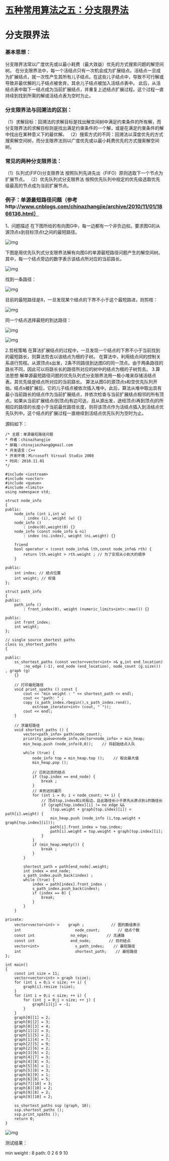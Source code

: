 #                 [    五种常用算法之五：分支限界法    ](https://www.cnblogs.com/fengty90/p/3768843.html)            

# 分支限界法

### 基本思想：

分支限界法常以广度优先或以最小耗费（最大效益）优先的方式搜索问题的解空间树。
在分支限界法中，每一个活结点只有一次机会成为扩展结点。活结点一旦成为扩展结点，就一次性产生其所有儿子结点。在这些儿子结点中，导致不可行解或导致非最优解的儿子结点被舍弃，其余儿子结点被加入活结点表中。
此后，从活结点表中取下一结点成为当前扩展结点，并重复上述结点扩展过程。这个过程一直持续到找到所需的解或活结点表为空时为止。

### 分支限界法与回溯法的区别：

（1）求解目标：回溯法的求解目标是找出解空间树中满足约束条件的所有解，而分支限界法的求解目标则是找出满足约束条件的一个解，或是在满足约束条件的解中找出在某种意义下的最优解。
（2）搜索方式的不同：回溯法以深度优先的方式搜索解空间树，而分支限界法则以广度优先或以最小耗费优先的方式搜索解空间树。 

### 常见的两种分支限界法：

（1）队列式(FIFO)分支限界法
按照队列先进先出（FIFO）原则选取下一个节点为扩展节点。
（2）优先队列式分支限界法
按照优先队列中规定的优先级选取优先级最高的节点成为当前扩展节点。

### 例子：单源最短路径问题（参考http://www.cnblogs.com/chinazhangjie/archive/2010/11/01/1866136.html）

1、问题描述 
在下图所给的有向图G中，每一边都有一个非负边权。要求图G的从源顶点s到目标顶点t之间的最短路径。

![img](https://pic002.cnblogs.com/images/2010/153357/2010110113034430.jpg)

下图是用优先队列式分支限界法解有向图G的单源最短路径问题产生的解空间树。其中，每一个结点旁边的数字表示该结点所对应的当前路长。

![img](https://pic002.cnblogs.com/images/2010/153357/2010110113043137.jpg)

找到一条路径：

![img](https://pic002.cnblogs.com/images/2010/153357/2010110113050558.jpg)

目前的最短路径是8，一旦发现某个结点的下界不小于这个最短路进，则剪枝：

![img](https://pic002.cnblogs.com/images/2010/153357/2010110113062417.jpg)

同一个结点选择最短的到达路径：

![img](https://pic002.cnblogs.com/images/2010/153357/2010110113103589.jpg)

![img](https://pic002.cnblogs.com/images/2010/153357/2010110113112013.jpg)

2.剪枝策略
在算法扩展结点的过程中，一旦发现一个结点的下界不小于当前找到的最短路长，则算法剪去以该结点为根的子树。
在算法中，利用结点间的控制关系进行剪枝。从源顶点s出发，2条不同路径到达图G的同一顶点。由于两条路径的路长不同，因此可以将路长长的路径所对应的树中的结点为根的子树剪去。
3.算法思想
解单源最短路径问题的优先队列式分支限界法用一极小堆来存储活结点表。其优先级是结点所对应的当前路长。
算法从图G的源顶点s和空优先队列开始。结点s被扩展后，它的儿子结点被依次插入堆中。此后，算法从堆中取出具有最小当前路长的结点作为当前扩展结点，并依次检查与当前扩展结点相邻的所有顶点。如果从当前扩展结点i到顶点j有边可达，且从源出发，途经顶点i再到顶点j的所相应的路径的长度小于当前最优路径长度，则将该顶点作为活结点插入到活结点优先队列中。这个结点的扩展过程一直继续到活结点优先队列为空时为止。

源码如下：

```
/* 主题：单源最短路径问题
* 作者：chinazhangjie
* 邮箱：chinajiezhang@gmail.com
* 开发语言：C++
* 开发环境：Mircosoft Virsual Studio 2008
* 时间: 2010.11.01
*/

#include <iostream>
#include <vector>
#include <queue>
#include <limits>
using namespace std;

struct node_info
{
public:
    node_info (int i,int w) 
        : index (i), weight (w) {}
    node_info () 
        : index(0),weight(0) {}
    node_info (const node_info & ni) 
        : index (ni.index), weight (ni.weight) {}

    friend 
    bool operator < (const node_info& lth,const node_info& rth) {
        return lth.weight > rth.weight ; // 为了实现从小到大的顺序
    }

public:
    int index; // 结点位置
    int weight; // 权值
};

struct path_info 
{
public:
    path_info ()
        : front_index(0), weight (numeric_limits<int>::max()) {}

public:
    int front_index;
    int weight;
};

// single source shortest paths
class ss_shortest_paths
{
     
public:
    ss_shortest_paths (const vector<vector<int> >& g,int end_location) 
        :no_edge (-1), end_node (end_location), node_count (g.size()) , graph (g) 
    {}

    // 打印最短路径
    void print_spaths () const {
        cout << "min weight : " << shortest_path << endl;
        cout << "path: " ;
        copy (s_path_index.rbegin(),s_path_index.rend(),
            ostream_iterator<int> (cout, " "));
        cout << endl;
    }

    // 求最短路径
    void shortest_paths () {
        vector<path_info> path(node_count);
        priority_queue<node_info,vector<node_info> > min_heap;
        min_heap.push (node_info(0,0));    // 将起始结点入队

        while (true) {
            node_info top = min_heap.top ();    // 取出最大值
            min_heap.pop ();

            // 已到达目的结点
            if (top.index == end_node) {
                break ;
            }
            // 未到达则遍历
            for (int i = 0; i < node_count; ++ i) {
                // 顶点top.index和i间有边，且此路径长小于原先从原点到i的路径长 
                if (graph[top.index][i] != no_edge && 
                    (top.weight + graph[top.index][i]) < path[i].weight) {
                    min_heap.push (node_info (i,top.weight + graph[top.index][i]));
                    path[i].front_index = top.index;
                    path[i].weight = top.weight + graph[top.index][i];
                }
            }
            if (min_heap.empty()) {
                break ;
            }
        }

        shortest_path = path[end_node].weight;
        int index = end_node;
        s_path_index.push_back(index) ;
        while (true) {
            index = path[index].front_index ;
            s_path_index.push_back(index);
            if (index == 0) {
                break;
            }
        }
    }

private:
    vector<vector<int> >    graph ;            // 图的数组表示
    int                        node_count;        // 结点个数
    const int                no_edge;        // 无通路
    const int                end_node;        // 目的结点
    vector<int>                s_path_index;    // 最短路径
    int                        shortest_path;    // 最短路径
};

int main()
{
    const int size = 11; 
    vector<vector<int> > graph (size);
    for (int i = 0;i < size; ++ i) {
        graph[i].resize (size);
    }
    for (int i = 0;i < size; ++ i) {
        for (int j = 0;j < size; ++ j) {
            graph[i][j] = -1;
        }
    }
    graph[0][1] = 2;
    graph[0][2] = 3;
    graph[0][3] = 4;
    graph[1][2] = 3;
    graph[1][5] = 2;
    graph[1][4] = 7;
    graph[2][5] = 9;
    graph[2][6] = 2;
    graph[3][6] = 2;
    graph[4][7] = 3;
    graph[4][8] = 3;
    graph[5][6] = 1;
    graph[5][8] = 3;
    graph[6][9] = 1;
    graph[6][8] = 5;
    graph[7][10] = 3;
    graph[8][10] = 2;
    graph[9][8] = 2;
    graph[9][10] = 2;

    ss_shortest_paths ssp (graph, 10);
    ssp.shortest_paths ();
    ssp.print_spaths ();
    return 0;
}
```

![img](https://pic002.cnblogs.com/images/2010/153357/2010110113130925.jpg)

测试结果：

min weight :
8
path: 0
2
6
9
10